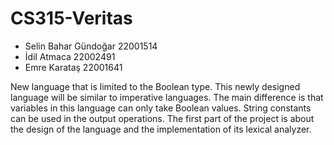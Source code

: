 # CS315-Veritas

* Selin Bahar Gündoğar 22001514
* İdil Atmaca 22002491
* Emre Karataş 22001641


New language that is limited to the Boolean type. This newly designed language will be similar to imperative languages. 
The main difference is that variables in this language can only take Boolean values. String constants can be used in the output operations. 
The first part of the project is about the design of the language and the implementation of its lexical analyzer.
